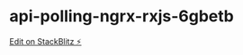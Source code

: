 # api-polling-ngrx-rxjs-6gbetb

[Edit on StackBlitz ⚡️](https://stackblitz.com/edit/api-polling-ngrx-rxjs-6gbetb)